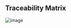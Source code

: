 ## Traceability Matrix 

 ![image](https://user-images.githubusercontent.com/81685914/116352660-746b0780-a830-11eb-9110-26827c3aff62.png)


